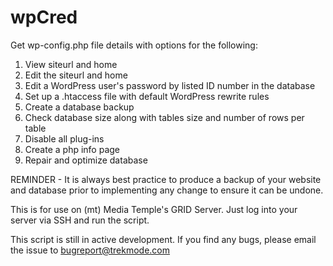 wpCred
======

Get wp-config.php file details with options for the following:

1. View siteurl and home
2. Edit the siteurl and home
3. Edit a WordPress user's password by listed ID number in the database
4. Set up a .htaccess file with default WordPress rewrite rules
5. Create a database backup
6. Check database size along with tables size and number of rows per table
7. Disable all plug-ins
8. Create a php info page
9. Repair and optimize database


REMINDER - It is always best practice to produce a backup of your website and database prior to implementing any change to ensure it can be undone.

This is for use on (mt) Media Temple's GRID Server. Just log into your server via SSH and run the script.

This script is still in active development. If you find any bugs, please email the issue to bugreport@trekmode.com
